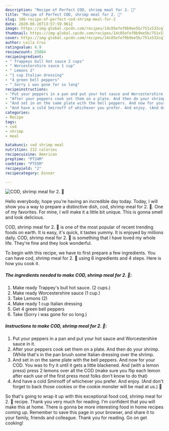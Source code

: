 ```yaml
---
description: "Recipe of Perfect COD, shrimp meal for 2. 🙂"
title: "Recipe of Perfect COD, shrimp meal for 2. 🙂"
slug: 106-recipe-of-perfect-cod-shrimp-meal-for-2
date: 2020-08-26T13:57:59.961Z
image: https://img-global.cpcdn.com/recipes/14c05efef0b9ee5b/751x532cq70/cod-shrimp-meal-for-2-🙂-recipe-main-photo.jpg
thumbnail: https://img-global.cpcdn.com/recipes/14c05efef0b9ee5b/751x532cq70/cod-shrimp-meal-for-2-🙂-recipe-main-photo.jpg
cover: https://img-global.cpcdn.com/recipes/14c05efef0b9ee5b/751x532cq70/cod-shrimp-meal-for-2-🙂-recipe-main-photo.jpg
author: Leila Cruz
ratingvalue: 4.9
reviewcount: 25084
recipeingredient:
- " Trappeys bull hot sauce 2 cups"
- " Worcestershire sauce 1 cup"
- " Lemons 2"
- "1 cup Italian dressing"
- "4 green bell peppers"
- " Sorry i was gone for so long"
recipeinstructions:
- "Put your peppers in a pan and put your hot sauce and Worcestershire sauce in it."
- "After your peppers cook set them on a plate. And then do your shrimp. (While that&#39;s in the pan brush some Italian dressing over the shrimp."
- "And set in on the same plate with the bell peppers. And now for your COD. You was to fry it until it gets a little blackened. And (with a lemon press) press 2 lemons over all the COD (make sure you flip each lemon after each use of the first press most folks don&#39;t know to do that)"
- "And have a cold Smirnoff of whichever you prefer. And enjoy. (And don&#39;t forget to back those cookies or the cookie monster will be mad at us.) 🙂"
categories:
- Recipe
tags:
- cod
- shrimp
- meal

katakunci: cod shrimp meal 
nutrition: 212 calories
recipecuisine: American
preptime: "PT24M"
cooktime: "PT55M"
recipeyield: "2"
recipecategory: Dinner

---
```



![COD, shrimp meal for 2. 🙂](https://img-global.cpcdn.com/recipes/14c05efef0b9ee5b/751x532cq70/cod-shrimp-meal-for-2-🙂-recipe-main-photo.jpg)

Hello everybody, hope you're having an incredible day today. Today, I will show you a way to prepare a distinctive dish, cod, shrimp meal for 2. 🙂. One of my favorites. For mine, I will make it a little bit unique. This is gonna smell and look delicious.



COD, shrimp meal for 2. 🙂 is one of the most popular of recent trending foods on earth. It is easy, it's quick, it tastes yummy. It is enjoyed by millions daily. COD, shrimp meal for 2. 🙂 is something that I have loved my whole life. They're fine and they look wonderful.


To begin with this recipe, we have to first prepare a few ingredients. You can have cod, shrimp meal for 2. 🙂 using 6 ingredients and 4 steps. Here is how you cook it.

<!--inarticleads1-->

##### The ingredients needed to make COD, shrimp meal for 2. 🙂:

1. Make ready  Trappey&#39;s bull hot sauce. (2 cups.)
1. Make ready  Worcestershire sauce (1 cup.)
1. Take  Lemons (2)
1. Make ready 1 cup Italian dressing
1. Get 4 green bell peppers
1. Take  (Sorry i was gone for so long.)




<!--inarticleads2-->

##### Instructions to make COD, shrimp meal for 2. 🙂:

1. Put your peppers in a pan and put your hot sauce and Worcestershire sauce in it.
1. After your peppers cook set them on a plate. And then do your shrimp. (While that&#39;s in the pan brush some Italian dressing over the shrimp.
1. And set in on the same plate with the bell peppers. And now for your COD. You was to fry it until it gets a little blackened. And (with a lemon press) press 2 lemons over all the COD (make sure you flip each lemon after each use of the first press most folks don&#39;t know to do that)
1. And have a cold Smirnoff of whichever you prefer. And enjoy. (And don&#39;t forget to back those cookies or the cookie monster will be mad at us.) 🙂




So that's going to wrap it up with this exceptional food cod, shrimp meal for 2. 🙂 recipe. Thank you very much for reading. I'm confident that you will make this at home. There is gonna be more interesting food in home recipes coming up. Remember to save this page in your browser, and share it to your family, friends and colleague. Thank you for reading. Go on get cooking!
